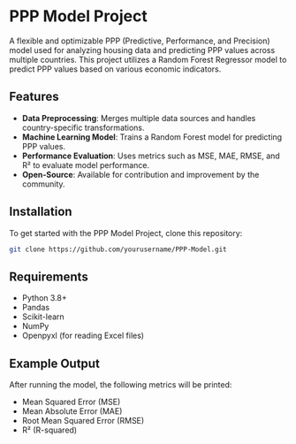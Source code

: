 # PPP Model Project

A flexible and optimizable PPP (Predictive, Performance, and Precision) model used for analyzing housing data and predicting PPP values across multiple countries. This project utilizes a Random Forest Regressor model to predict PPP values based on various economic indicators.

## Features

- **Data Preprocessing**: Merges multiple data sources and handles country-specific transformations.
- **Machine Learning Model**: Trains a Random Forest model for predicting PPP values.
- **Performance Evaluation**: Uses metrics such as MSE, MAE, RMSE, and R² to evaluate model performance.
- **Open-Source**: Available for contribution and improvement by the community.

## Installation

To get started with the PPP Model Project, clone this repository:

```bash
git clone https://github.com/yourusername/PPP-Model.git

```

## Requirements
- Python 3.8+
- Pandas
- Scikit-learn
- NumPy
- Openpyxl (for reading Excel files)

## Example Output

After running the model, the following metrics will be printed:

- Mean Squared Error (MSE)
- Mean Absolute Error (MAE)
- Root Mean Squared Error (RMSE)
- R² (R-squared)
